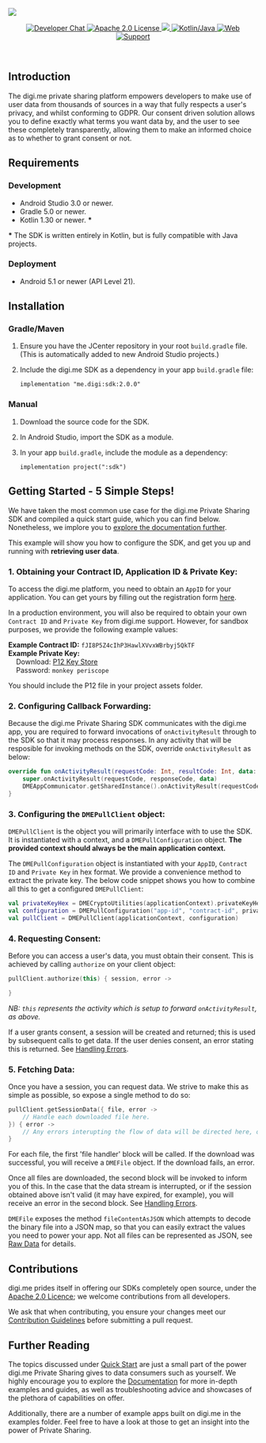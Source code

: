 ![](https://securedownloads.digi.me/partners/digime/SDKReadmeBanner.png)

<p align="center">
    <a href="https://bit.ly/2LM4GFS">
        <img src="https://img.shields.io/badge/chat-slack-blueviolet.svg" alt="Developer Chat">
    </a>
    <a href="../../LICENSE">
        <img src="https://img.shields.io/badge/license-apache 2.0-blue.svg" alt="Apache 2.0 License">
    </a>
    <a href="#">
    	<img src="https://img.shields.io/badge/build-passing-brightgreen.svg" 
    </a>
    <a href="https://kotlinlang.org">
        <img src="https://img.shields.io/badge/language-kotlin/java-ff69b4.svg" alt="Kotlin/Java">
    </a>
    <a href="https://developers.digi.me">
        <img src="https://img.shields.io/badge/web-digi.me-red.svg" alt="Web">
    </a>
    <a href="https://digime.freshdesk.com/support/home">
        <img src="https://img.shields.io/badge/support-freshdesk-721744.svg" alt="Support">
    </a>
</p>

<br>

## Introduction

The digi.me private sharing platform empowers developers to make use of user data from thousands of sources in a way that fully respects a user's privacy, and whilst conforming to GDPR. Our consent driven solution allows you to define exactly what terms you want data by, and the user to see these completely transparently, allowing them to make an informed choice as to whether to grant consent or not.

## Requirements

### Development
- Android Studio 3.0 or newer.
- Gradle 5.0 or newer.
- Kotlin 1.30 or newer. **\***

**\*** The SDK is written entirely in Kotlin, but is fully compatible with Java projects.

### Deployment
- Android 5.1 or newer (API Level 21).

## Installation

### Gradle/Maven

1. Ensure you have the JCenter repository in your root `build.gradle` file.<br>(This is automatically added to new Android Studio projects.)
	
2. Include the digi.me SDK as a dependency in your app `build.gradle` file:

	`implementation "me.digi:sdk:2.0.0"`

### Manual

1. Download the source code for the SDK.
2. In Android Studio, import the SDK as a module.
3. In your app `build.gradle`, include the module as a dependency:

	`implementation project(":sdk")`
	
## Getting Started - 5 Simple Steps!

We have taken the most common use case for the digi.me Private Sharing SDK and compiled a quick start guide, which you can find below. Nonetheless, we implore you to [explore the documentation further](https://digime.github.io/digime-sdk-android/).

This example will show you how to configure the SDK, and get you up and running with **retrieving user data**.

### 1. Obtaining your Contract ID, Application ID & Private Key:

To access the digi.me platform, you need to obtain an `AppID` for your application. You can get yours by filling out the registration form [here](https://go.digi.me/developers/register).

In a production environment, you will also be required to obtain your own `Contract ID` and `Private Key` from digi.me support. However, for sandbox purposes, we provide the following example values:

**Example Contract ID:** `fJI8P5Z4cIhP3HawlXVvxWBrbyj5QkTF `
<br>
**Example Private Key:**
	<br>&nbsp;&nbsp;&nbsp;&nbsp;Download: [P12 Key Store](https://securedownloads.digi.me/partners/digime/fJI8P5Z4cIhP3HawlXVvxWBrbyj5QkTF.p12)
	<br>&nbsp;&nbsp;&nbsp;&nbsp;Password: `monkey periscope`
	
You should include the P12 file in your project assets folder.

### 2. Configuring Callback Forwarding:

Because the digi.me Private Sharing SDK communicates with the digi.me app, you are required to forward invocations of `onActivityResult` through to the SDK so that it may process responses. In any activity that will be resposible for invoking methods on the SDK, override `onActivityResult` as below:

```kotlin
override fun onActivityResult(requestCode: Int, resultCode: Int, data: Intent?) {
	super.onActivityResult(requestCode, responseCode, data)
	DMEAppCommunicator.getSharedInstance().onActivityResult(requestCode, responseCode, data)
}
```

### 3. Configuring the `DMEPullClient` object:
`DMEPullClient` is the object you will primarily interface with to use the SDK. It is instantiated with a context, and a `DMEPullConfiguration` object. **The provided context should always be the main application context.**

The `DMEPullConfiguration` object is instantiated with your `AppID`, `Contract ID` and `Private Key` in hex format. We provide a convenience method to extract the private key. The below code snippet shows you how to combine all this to get a configured `DMEPullClient`:

```kotlin
val privateKeyHex = DMECryptoUtilities(applicationContext).privateKeyHexFrom("p12-filename", "p12-password")
val configuration = DMEPullConfiguration("app-id", "contract-id", privateKeyHex)
val pullClient = DMEPullClient(applicationContext, configuration)
```

### 4. Requesting Consent:

Before you can access a user's data, you must obtain their consent. This is achieved by calling `authorize` on your client object:

```kotlin
pullClient.authorize(this) { session, error ->

}
```
*NB: `this` represents the activity which is setup to forward `onActivityResult`, as above.*

If a user grants consent, a session will be created and returned; this is used by subsequent calls to get data. If the user denies consent, an error stating this is returned. See [Handling Errors](https://digime.github.io/digime-sdk-android/error-handling.html).

### 5. Fetching Data:

Once you have a session, you can request data. We strive to make this as simple as possible, so expose a single method to do so: 

```kotlin
pullClient.getSessionData({ file, error ->
    // Handle each downloaded file here.
}) { error ->
    // Any errors interupting the flow of data will be directed here, or null once all files are retrieved.
}
```

For each file, the first 'file handler' block will be called. If the download was successful, you will receive a `DMEFile` object. If the download fails, an error. 

Once all files are downloaded, the second block will be invoked to inform you of this. In the case that the data stream is interrupted, or if the session obtained above isn't valid (it may have expired, for example), you will receive an error in the second block. See [Handling Errors](https://digime.github.io/digime-sdk-android/error-handling.html).

`DMEFile` exposes the method `fileContentAsJSON` which attempts to decode the binary file into a JSON map, so that you can easily extract the values you need to power your app. Not all files can be represented as JSON, see [Raw Data](https://digime.github.io/digime-sdk-android/raw-data.html) for details.
## Contributions

digi.me prides itself in offering our SDKs completely open source, under the [Apache 2.0 Licence](./LICENCE.md); we welcome contributions from all developers.

We ask that when contributing, you ensure your changes meet our [Contribution Guidelines]() before submitting a pull request.

## Further Reading

The topics discussed under [Quick Start](#getting-started---5-simple-steps) are just a small part of the power digi.me Private Sharing gives to data consumers such as yourself. We highly encourage you to explore the [Documentation](https://digime.github.io/digime-sdk-android/) for more in-depth examples and guides, as well as troubleshooting advice and showcases of the plethora of capabilities on offer.

Additionally, there are a number of example apps built on digi.me in the examples folder. Feel free to have a look at those to get an insight into the power of Private Sharing.